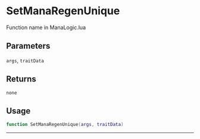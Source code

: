 # SetManaRegenUnique
Function name in ManaLogic.lua
## Parameters
`args`, `traitData`
## Returns
`none`
## Usage
```lua
function SetManaRegenUnique(args, traitData)
```
---
